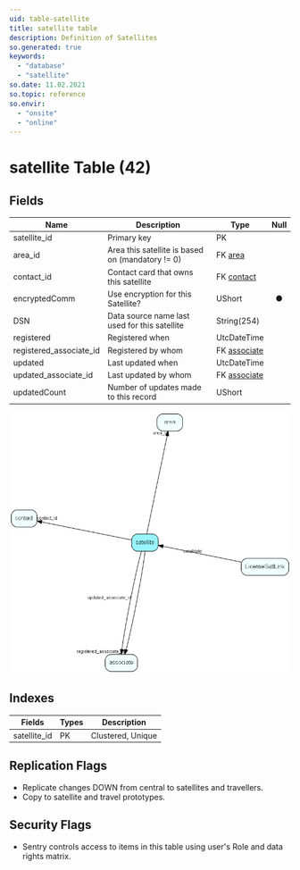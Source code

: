 ```yaml
---
uid: table-satellite
title: satellite table
description: Definition of Satellites
so.generated: true
keywords:
  - "database"
  - "satellite"
so.date: 11.02.2021
so.topic: reference
so.envir:
  - "onsite"
  - "online"
---
```


# satellite Table (42)

## Fields

| Name | Description | Type | Null |
|------|-------------|------|:----:|
|satellite\_id|Primary key|PK| |
|area\_id|Area this satellite is based on (mandatory != 0)|FK [area](area.md)| |
|contact\_id|Contact card that owns this satellite|FK [contact](contact.md)| |
|encryptedComm|Use encryption for this Satellite?|UShort|&#x25CF;|
|DSN|Data source name last used for this satellite|String(254)| |
|registered|Registered when|UtcDateTime| |
|registered\_associate\_id|Registered by whom|FK [associate](associate.md)| |
|updated|Last updated when|UtcDateTime| |
|updated\_associate\_id|Last updated by whom|FK [associate](associate.md)| |
|updatedCount|Number of updates made to this record|UShort| |


![satellite table relationship diagram](./media/satellite.png)

## Indexes

| Fields | Types | Description |
|--------|-------|-------------|
|satellite\_id |PK |Clustered, Unique |

## Replication Flags

* Replicate changes DOWN from central to satellites and travellers.
* Copy to satellite and travel prototypes.

## Security Flags

* Sentry controls access to items in this table using user's Role and data rights matrix.

